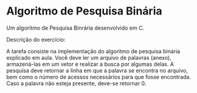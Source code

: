 # Algoritmo de Pesquisa Binária

Um algoritmo de Pesquisa Binrária desenvolvido em C.

Descrição do exercício:

A tarefa consiste na implementação do algoritmo de pesquisa binária explicado em aula. Você deve ler um arquivo de palavras (anexo), armazená-las em um vetor e realizar a busca por algumas delas. A pesquisa deve retornar a linha em que a palavra se encontra no arquivo, bem como o número de acessos necessários para que fosse encontrada. Caso a palavra não esteja presente, deve-se retornar 0.
